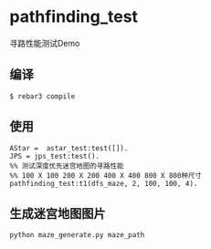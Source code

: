 pathfinding_test
=====

寻路性能测试Demo

编译
-----

    $ rebar3 compile

使用
----
    AStar =  astar_test:test([]).
    JPS = jps_test:test().
    %% 测试深度优先迷宫地图的寻路性能
    %% 100 X 100 200 X 200 400 X 400 800 X 800种尺寸
    pathfinding_test:t1(dfs_maze, 2, 100, 100, 4).

生成迷宫地图图片
----
    python maze_generate.py maze_path      